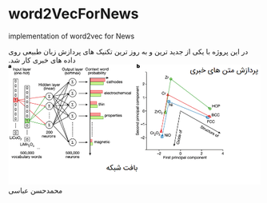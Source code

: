 # word2VecForNews
implementation of word2vec for News

در این پروژه با یکی از جدید ترین و به روز ترین تکنیک های پردازش زبان طبیعی روی داده های خبری کار شد.
![alt text](https://github.com/MohammadHasanAbbasi/word2VecForNews/blob/main/Word2vec.png "chart")
محمدحسن عباسی

